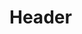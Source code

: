 <!-- TITLE: Black Cat -->
<!-- SUBTITLE: Calls forth a loyal black cat from the shadows, increasing your spell damage by 50 percent as well as increasing your effective casting level by 2 and reducing your healing amount by 50 percent. -->

# Header